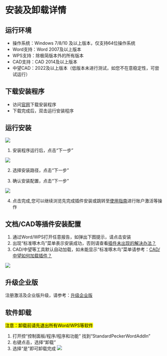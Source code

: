 # 安装及卸载详情
## 运行环境
- 操作系统：Windows 7/8/10 及以上版本，仅支持64位操作系统
- Word支持：Word 2007及以上版本
- WPS支持：除极简版本外的所有版本
- CAD支持：CAD 2014及以上版本
- 中望CAD：2022及以上版本（低版本未进行测试，如您不在意稳定性，可尝试运行） 
## 下载安装程序
- 访问[官网](http://10.6.188.191:8090/zhuomuniao.rar)下载安装程序
- 下载完成后，双击运行安装程序
## 运行安装
![](http://doc.bzyxxcx.com/imgs/安装1.png)
1. 安装程序运行后，点击“下一步”

![](http://doc.bzyxxcx.com/imgs/安装2.png)

2. 选择安装路径，点击“下一步”

3. 确认安装配置，点击“下一步”

![](http://doc.bzyxxcx.com/imgs/安装4.png)

4. 点击完成,您可以继续浏览先完成插件安装或跳转至[使用指南]进行账户激活等操作
## 文档/CAD等插件安装配置
1. 通过Word/WPS打开任意报告，如弹出下图提示，请点击安装
2. 出现“标准啄木鸟”菜单表示安装成功，否则请查看[插件未出现的解决办法？][插件问题]
2. CAD/中望等工具默认自动加载，如未能显示“标准啄木鸟”菜单请参考：[CAD/中望如何加载插件？][CAD插件问题]

![](http://doc.bzyxxcx.com/imgs/插件菜单.png)

## 升级企业版
注册激活及企业版升级，请参考：[升级企业版][升级企业版]

[插件问题]: http://www.bzyxxcx.com/doc/guide/faq.html#%E6%8F%92%E4%BB%B6%E6%9C%AA%E6%9D%A5%E7%9A%84%E8%A7%A3%E5%86%B3%E5%8A%9E%E6%B3%95%EF%BC%9F
[CAD插件问题]: http://www.bzyxxcx.com/doc/guide/faq.html#cad%E6%8F%92%E4%BB%B6%E6%9C%AA%E6%9D%A5%E7%9A%84%E8%A7%A3%E5%86%B3%E5%8A%9E%E6%B3%95%EF%BC%9F
[升级企业版]: /guide/usage.html#%E5%8D%87%E7%BA%A7%E4%BC%81%E4%B8%9A%E7%89%88%E6%9C%AC%EF%BC%9F
[使用指南]: /guide/usage.html

## 软件卸载
<mark>注意：卸载前请先退出所有Word/WPS等软件</mark>
1. 打开控“控制面板/程序/程序和功能” 找到“StandardPeckerWordAddIn”
2. 右键点击，选择“卸载”
3. 选择“是”即可卸载完成
![](/imgs/xiezai1.png)